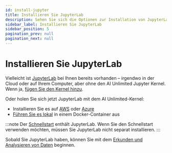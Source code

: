 ```yaml
---
id: install-jupyter
title: Installieren Sie JupyterLab
description: Sehen Sie sich die Optionen zur Installation von JupyterLab mit dem AI Unlimited Jupyter Kernel an.
sidebar_label: Installieren Sie JupyterLab
sidebar_position: 5
pagination_prev: null
pagination_next: null
---
```


# Installieren Sie JupyterLab

Vielleicht ist [JupyterLab](https://jupyter.org/) bei Ihnen bereits vorhanden – irgendwo in der Cloud oder auf Ihrem Computer, aber ohne den AI Unlimited Jupyter Kernel. Wenn ja, [fügen Sie den Kernel hinzu](https://downloads.teradata.com/download/tools/teradata-ai-unlimited-jupyter-kernel).

Oder holen Sie sich jetzt JupyterLab mit dem AI Unlimited-Kernel:

- Installieren Sie es auf [AWS](./install-jupyterlab-aws.md) oder [Azure](./install-jupyterlab-azure.md)
- [Führen Sie es lokal](./run-jupyterlab-docker.md) in einem Docker-Container aus

:::note
Der [Schnellstart](../quickstart/index.md) enthält JupyterLab. Wenn Sie den Schnellstart verwenden möchten, müssen Sie JupyterLab nicht separat installieren.
:::

Sobald Sie JupyterLab haben, können Sie mit dem [Erkunden und Analysieren von Daten](../../explore-and-analyze-data/index.md) beginnen.
